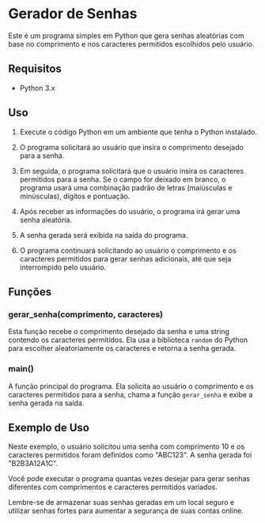 
# Gerador de Senhas

Este é um programa simples em Python que gera senhas aleatórias com base no comprimento e nos caracteres permitidos escolhidos pelo usuário.

## Requisitos

- Python 3.x

## Uso

1. Execute o código Python em um ambiente que tenha o Python instalado.

2. O programa solicitará ao usuário que insira o comprimento desejado para a senha.

3. Em seguida, o programa solicitará que o usuário insira os caracteres permitidos para a senha. Se o campo for deixado em branco, o programa usará uma combinação padrão de letras (maiúsculas e minúsculas), dígitos e pontuação.

4. Após receber as informações do usuário, o programa irá gerar uma senha aleatória.

5. A senha gerada será exibida na saída do programa.

6. O programa continuará solicitando ao usuário o comprimento e os caracteres permitidos para gerar senhas adicionais, até que seja interrompido pelo usuário.

## Funções

### gerar_senha(comprimento, caracteres)

Esta função recebe o comprimento desejado da senha e uma string contendo os caracteres permitidos. Ela usa a biblioteca `random` do Python para escolher aleatoriamente os caracteres e retorna a senha gerada.

### main()

A função principal do programa. Ela solicita ao usuário o comprimento e os caracteres permitidos para a senha, chama a função `gerar_senha` e exibe a senha gerada na saída.

## Exemplo de Uso

Neste exemplo, o usuário solicitou uma senha com comprimento 10 e os caracteres permitidos foram definidos como "ABC123". A senha gerada foi "B2B3A12A1C".

Você pode executar o programa quantas vezes desejar para gerar senhas diferentes com comprimentos e caracteres permitidos variados.

Lembre-se de armazenar suas senhas geradas em um local seguro e utilizar senhas fortes para aumentar a segurança de suas contas online.






